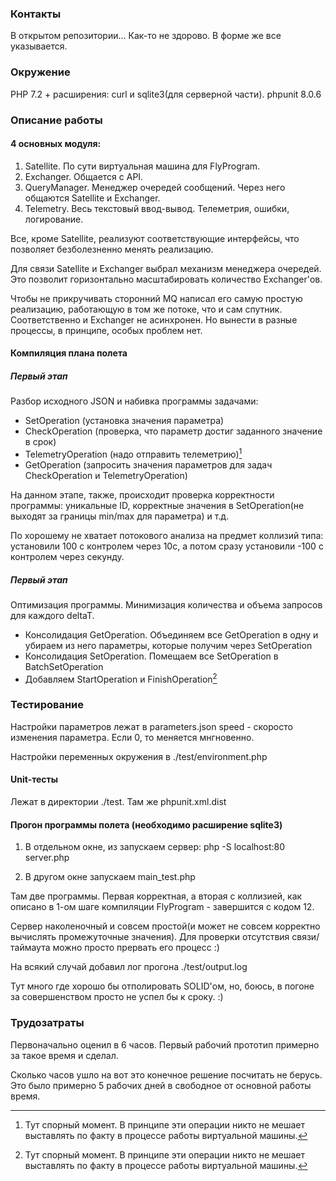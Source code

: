 ### Контакты
В открытом репозитории... Как-то не здорово. В форме же все указывается.

### Окружение
PHP 7.2 + расширения: curl и sqlite3(для серверной части). 
phpunit 8.0.6

### Описание работы
#### 4 основных модуля:
1) Satellite. По сути виртуальная машина для FlyProgram.
2) Exchanger. Общается с API.
3) QueryManager. Менеджер очередей сообщений. Через него общаются Satellite и Exchanger.
4) Telemetry. Весь текстовый ввод-вывод. Телеметрия, ошибки, логирование.

Все, кроме Satellite, реализуют соответствующие интерфейсы, что позволяет безболезненно менять реализацию.

Для связи Satellite и Exchanger выбрал механизм менеджера очередей. Это позволит горизонтально масштабировать количество Exchanger'ов.

Чтобы не прикручивать сторонний MQ написал его самую простую реализацию, работающую в том же потоке, что и сам спутник. Соответственно и Exchanger не асинхронен. Но вынести в разные процессы, в принципе, особых проблем нет.

#### Компиляция плана полета
##### Первый этап
Разбор исходного JSON и набивка программы задачами:

   - SetOperation (установка значения параметра)
   - CheckOperation (проверка, что параметр достиг заданного значение в срок)
   - TelemetryOperation (надо отправить телеметрию)[^1]
   - GetOperation (запросить значения параметров для задач CheckOperation и TelemetryOperation)

На данном этапе, также, происходит проверка корректности программы: уникальные ID, корректные значения в SetOperation(не выходят за границы min/max для параметра) и т.д.

По хорошему не хватает потокового анализа на предмет коллизий типа: установили 100 с контролем через 10с, а потом сразу установили -100 с контролем через секунду.

##### Первый этап
Оптимизация программы. Минимизация количества и объема запросов для каждого deltaT.

   - Консолидация GetOperation. Объединяем все GetOperation в одну и убираем из него параметры, которые получим через SetOperation
   - Консолидация SetOperation. Помещаем все SetOperation в BatchSetOperation
   - Добавляем StartOperation и FinishOperation[^1]

[^1]: Тут спорный момент. В принципе эти операции никто не мешает выставлять по факту в процессе работы виртуальной машины.

### Тестирование
Настройки параметров лежат в parameters.json
speed - скоросто изменения параметра. Если 0, то меняется мнгновенно.

Настройки переменных окружения в ./test/environment.php

#### Unit-тесты 
Лежат в директории ./test. Там же phpunit.xml.dist

#### Прогон программы полета (необходимо расширение sqlite3)

1) В отдельном окне, из  запускаем сервер:
php -S localhost:80 server.php

2) В другом окне запускаем main_test.php

Там две программы.
Первая корректная, а вторая с коллизией, как описано в 1-ом шаге компиляции FlyProgram - завершится с кодом 12.

Сервер наколеночный и совсем простой(и может не совсем корректно вычислять промежуточные значения).
Для проверки отсутствия связи/таймаута можно просто прервать его процесс :)

На всякий случай добавил лог прогона ./test/output.log

Тут много где хорошо бы отполировать SOLID'ом, но, боюсь, в погоне за совершенством просто не успел бы к сроку. :)

### Трудозатраты

Первоначально оценил в 6 часов. Первый рабочий прототип примерно за такое время и сделал.

Сколько часов ушло на вот это конечное решение посчитать не берусь. Это было примерно 5 рабочих дней в свободное от основной работы время.